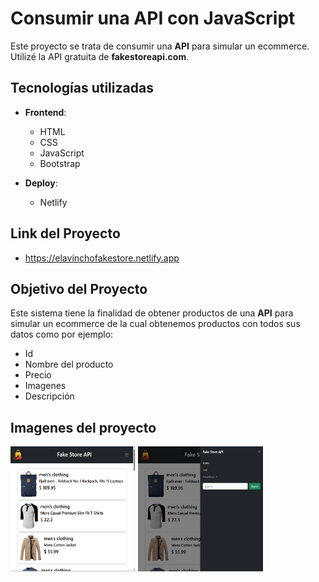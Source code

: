 



# Consumir una API con JavaScript

Este proyecto se trata de consumir una **API** para simular un ecommerce. Utilizé la API gratuita de **fakestoreapi.com**. 

## Tecnologías utilizadas

- **Frontend**:
  - HTML
  - CSS
  - JavaScript
  - Bootstrap

- **Deploy**:
  - Netlify

## Link del Proyecto
- https://elavinchofakestore.netlify.app
  
## Objetivo del Proyecto

Este sistema tiene la finalidad de obtener productos de una **API** para simular un ecommerce de la cual obtenemos productos con todos sus datos como por ejemplo:

- Id
- Nombre del producto
- Precio
- Imagenes
- Descripción

## Imagenes del proyecto

<img src="https://github.com/elavincho/FakeStoreAPI/blob/master/img/Captura_de_pantalla_1.png" width="200" height="200" alt="img"/>
<img src="https://github.com/elavincho/FakeStoreAPI/blob/master/img/Captura_de_pantalla_2.png" width="200" height="200" alt="img"/>
